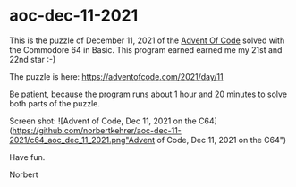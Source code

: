 # aoc-dec-11-2021
This is the puzzle of December 11, 2021 of the [Advent Of Code](https://adventofcode.com/) solved with the Commodore 64 in Basic. This program earned earned me my 21st and 22nd star :-)

The puzzle is here: https://adventofcode.com/2021/day/11

Be patient, because the program runs about 1 hour and 20 minutes to solve both parts of the puzzle.

Screen shot: 
![Advent of Code, Dec 11, 2021 on the C64](https://github.com/norbertkehrer/aoc-dec-11-2021/c64_aoc_dec_11_2021.png"Advent of Code, Dec 11, 2021 on the C64")

Have fun.

Norbert
